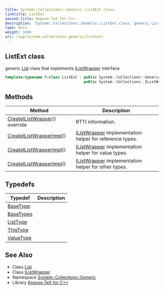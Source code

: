 ```yaml
---
title: System::Collections::Generic::ListExt class
linktitle: ListExt
second_title: Aspose.TeX for C++
description: 'System::Collections::Generic::ListExt class. generic List class that implements IListWrapper interface in C++.'
type: docs
weight: 3400
url: /cpp/system.collections.generic/listext/
---
```

## ListExt class


generic [List](../list/) class that implements [IListWrapper](../../system.collections/ilistwrapper/) interface

```cpp
template<typename T>class ListExt : public System::Collections::Generic::List<T>,
                                    public System::Collections::IListWrapper
```

## Methods

| Method | Description |
| --- | --- |
| [CreateIListWrapper](./createilistwrapper/)() override | RTTI information. |
| [CreateIListWrapperImpl](./createilistwrapperimpl/)() | [IListWrapper](../../system.collections/ilistwrapper/) implementation helper for reference types. |
| [CreateIListWrapperImpl](./createilistwrapperimpl/)() | [IListWrapper](../../system.collections/ilistwrapper/) implementation helper for value types. |
| [CreateIListWrapperImpl](./createilistwrapperimpl/)() | [IListWrapper](../../system.collections/ilistwrapper/) implementation helper for other types. |
## Typedefs

| Typedef | Description |
| --- | --- |
| [BaseType](./basetype/) |  |
| [BaseTypes](./basetypes/) |  |
| [ListType](./listtype/) |  |
| [ThisType](./thistype/) |  |
| [ValueType](./valuetype/) |  |
## See Also

* Class [List](../list/)
* Class [IListWrapper](../../system.collections/ilistwrapper/)
* Namespace [System::Collections::Generic](../)
* Library [Aspose.TeX for C++](../../)
